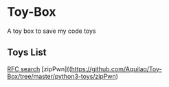 # Toy-Box
A toy box to save my code toys


## Toys List
[RFC search](https://github.com/Aquilao/Toy-Box/tree/master/python3-toys/RFCsearch)
[zipPwn]((https://github.com/Aquilao/Toy-Box/tree/master/python3-toys/zipPwn)
